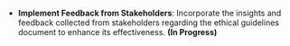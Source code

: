 - **Implement Feedback from Stakeholders**: Incorporate the insights and feedback collected from stakeholders regarding the ethical guidelines document to enhance its effectiveness. **(In Progress)**